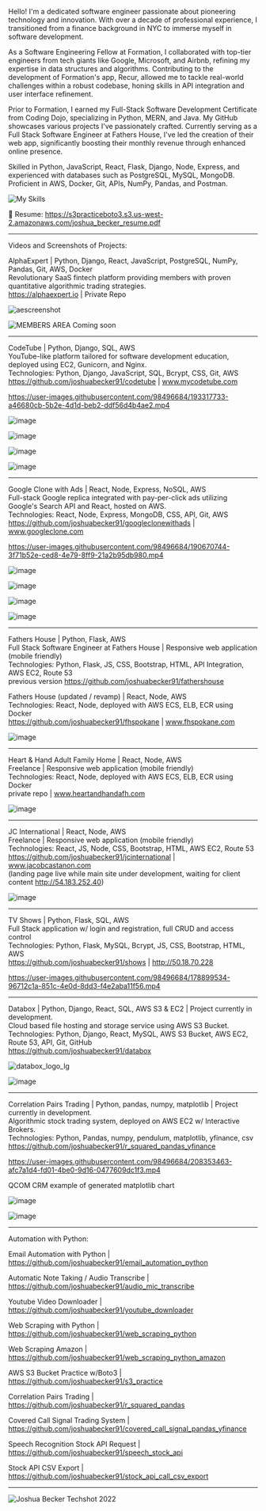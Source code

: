 Hello! I'm a dedicated software engineer passionate about pioneering technology and innovation. With over a decade of professional experience, I transitioned from a finance background in NYC to immerse myself in software development.  
  
As a Software Engineering Fellow at Formation, I collaborated with top-tier engineers from tech giants like Google, Microsoft, and Airbnb, refining my expertise in data structures and algorithms. Contributing to the development of Formation's app, Recur, allowed me to tackle real-world challenges within a robust codebase, honing skills in API integration and user interface refinement.  
  
Prior to Formation, I earned my Full-Stack Software Development Certificate from Coding Dojo, specializing in Python, MERN, and Java. My GitHub showcases various projects I've passionately crafted. Currently serving as a Full Stack Software Engineer at Fathers House, I've led the creation of their web app, significantly boosting their monthly revenue through enhanced online presence.  
  
Skilled in Python, JavaScript, React, Flask, Django, Node, Express, and experienced with databases such as PostgreSQL, MySQL, MongoDB. Proficient in AWS, Docker, Git, APIs, NumPy, Pandas, and Postman.    
  
![My Skills](https://skillicons.dev/icons?i=py,js,react,flask,django,nodejs,express,mysql,postgres,mongodb,aws,gcp,git,docker,linux)   

📄 Resume: https://s3practiceboto3.s3.us-west-2.amazonaws.com/joshua_becker_resume.pdf         

--------------------------------------------------------------------------------------------------------------

Videos and Screenshots of Projects:     
  

AlphaExpert | Python, Django, React, JavaScript, PostgreSQL, NumPy, Pandas, Git, AWS, Docker   
Revolutionary SaaS fintech platform providing members with proven quantitative algorithmic trading strategies.      
https://alphaexpert.io | Private Repo  
  
![aescreenshot](https://github.com/joshuabecker91/joshuabecker91/assets/98496684/6017e14c-e8bf-4b30-a405-e72bb63de8d9)

![MEMBERS AREA Coming soon](https://github.com/joshuabecker91/joshuabecker91/assets/98496684/77189445-a1ba-4948-80c2-48470592ba55)  

  
  
--------------------------------------------------------------------------------------------------------------  
  
   
CodeTube | Python, Django, SQL, AWS  
YouTube-like platform tailored for software development education, deployed using EC2, Gunicorn, and Nginx.  
Technologies: Python, Django, JavaScript, SQL, Bcrypt, CSS, Git, AWS  
https://github.com/joshuabecker91/codetube | www.mycodetube.com  

https://user-images.githubusercontent.com/98496684/193317733-a46680cb-5b2e-4d1d-beb2-ddf56d4b4ae2.mp4  
  
![image](https://user-images.githubusercontent.com/98496684/191680231-0ed0942b-2e3a-4af0-865b-7ffb3d8e774c.png)

![image](https://user-images.githubusercontent.com/98496684/206799738-bf966a16-7b06-4197-b8da-1f3dc7d0e62f.png)

![image](https://user-images.githubusercontent.com/98496684/206800165-af884cf3-2f98-4af2-bf4d-072fcb97b498.png)

![image](https://user-images.githubusercontent.com/98496684/219524407-e6f75607-a452-4906-b320-90677c6f6dea.png)


--------------------------------------------------------------------------------------------------------------


Google Clone with Ads | React, Node, Express, NoSQL, AWS  
Full-stack Google replica integrated with pay-per-click ads utilizing Google's Search API and React, hosted on AWS.  
Technologies: React, Node, Express, MongoDB, CSS, API, Git, AWS  
https://github.com/joshuabecker91/googleclonewithads | www.googleclone.com  

https://user-images.githubusercontent.com/98496684/190670744-3f71b52e-ced8-4e79-8ff9-21a2b95db980.mp4
  
![image](https://user-images.githubusercontent.com/98496684/188943090-6e14e459-7c79-4c60-b516-a3776c70ace2.png)

![image](https://user-images.githubusercontent.com/98496684/189730273-681831d0-cf0d-4df1-914a-5edfd10a9f0e.png)

![image](https://user-images.githubusercontent.com/98496684/206799961-70f6e501-af1e-484b-941e-7289ab6c4416.png)

![image](https://user-images.githubusercontent.com/98496684/206800058-a119ebc0-363b-4e83-8792-fdac35159205.png)


--------------------------------------------------------------------------------------------------------------


Fathers House | Python, Flask, AWS  
Full Stack Software Engineer at Fathers House | Responsive web application (mobile friendly)  
Technologies: Python, Flask, JS, CSS, Bootstrap, HTML, API Integration, AWS EC2, Route 53  
previous version https://github.com/joshuabecker91/fathershouse  
  
Fathers House (updated / revamp) | React, Node, AWS  
Technologies: React, Node, deployed with AWS ECS, ELB, ECR using Docker  
https://github.com/joshuabecker91/fhspokane | www.fhspokane.com  
  
![image](https://github.com/user-attachments/assets/51709599-abc5-4ab6-8176-649a3a306cc2)


--------------------------------------------------------------------------------------------------------------


Heart & Hand Adult Family Home | React, Node, AWS  
Freelance | Responsive web application (mobile friendly)  
Technologies: React, Node, deployed with AWS ECS, ELB, ECR using Docker  
private repo | www.heartandhandafh.com  
  
![image](https://github.com/user-attachments/assets/954955b2-f441-4d0f-9c32-1064ee13d460)


--------------------------------------------------------------------------------------------------------------


JC International | React, Node, AWS  
Freelance | Responsive web application (mobile friendly)    
Technologies: React, JS, Node, CSS, Bootstrap, HTML, AWS EC2, Route 53  
https://github.com/joshuabecker91/jcinternational | www.jacobcastanon.com   
(landing page live while main site under development, waiting for client content http://54.183.252.40)  

![image](https://github.com/joshuabecker91/joshuabecker91/assets/98496684/7ec38dae-4a5c-4be7-bd6a-666ac79d0f04)


--------------------------------------------------------------------------------------------------------------


TV Shows | Python, Flask, SQL, AWS  
Full Stack application w/ login and registration, full CRUD and access control  
Technologies: Python, Flask, MySQL, Bcrypt, JS, CSS, Bootstrap, HTML, AWS  
https://github.com/joshuabecker91/shows | http://50.18.70.228  

https://user-images.githubusercontent.com/98496684/178899534-96712c1a-851c-4e0d-8dd3-f4e2aba11f56.mp4


--------------------------------------------------------------------------------------------------------------


Databox | Python, Django, React, SQL, AWS S3 & EC2 | Project currently in development.   
Cloud based file hosting and storage service using AWS S3 Bucket.   
Technologies: Python, Django, React, MySQL, AWS S3 Bucket, AWS EC2, Route 53, API, Git, GitHub  
https://github.com/joshuabecker91/databox  

![databox_logo_lg](https://user-images.githubusercontent.com/98496684/197374503-c799e866-0368-498f-b539-80d75cb11341.png)

![image](https://user-images.githubusercontent.com/98496684/205574800-b10eca7d-1f9a-4af7-8b99-986cf6c15d52.png)


--------------------------------------------------------------------------------------------------------------


Correlation Pairs Trading | Python, pandas, numpy, matplotlib | Project currently in development.  
Algorithmic stock trading system, deployed on AWS EC2 w/ Interactive Brokers.  
Technologies: Python, Pandas, numpy, pendulum, matplotlib, yfinance, csv   
https://github.com/joshuabecker91/r_squared_pandas_yfinance   

https://user-images.githubusercontent.com/98496684/208353463-afc7a1d4-fd01-4be0-9d16-0477609dc1f3.mp4   
   
     
QCOM CRM example of generated matplotlib chart  
  
![image](https://user-images.githubusercontent.com/98496684/221295094-7037985e-a323-491a-8164-fa92614344ca.png)

![image](https://user-images.githubusercontent.com/98496684/219768270-ec2b5bb3-bb3c-43d4-8f4f-2c8cba9a9044.png)   


--------------------------------------------------------------------------------------------------------------


Automation with Python:

Email Automation with Python | https://github.com/joshuabecker91/email_automation_python

Automatic Note Taking / Audio Transcribe | https://github.com/joshuabecker91/audio_mic_transcribe

Youtube Video Downloader | https://github.com/joshuabecker91/youtube_downloader

Web Scraping with Python | https://github.com/joshuabecker91/web_scraping_python

Web Scraping Amazon | https://github.com/joshuabecker91/web_scraping_python_amazon

AWS S3 Bucket Practice w/Boto3 | https://github.com/joshuabecker91/s3_practice

Correlation Pairs Trading | https://github.com/joshuabecker91/r_squared_pandas

Covered Call Signal Trading System | https://github.com/joshuabecker91/covered_call_signal_pandas_yfinance

Speech Recognition Stock API Request | https://github.com/joshuabecker91/speech_stock_api

Stock API CSV Export | https://github.com/joshuabecker91/stock_api_call_csv_export


--------------------------------------------------------------------------------------------------------------


![Joshua Becker Techshot 2022](https://user-images.githubusercontent.com/98496684/198850821-d3dc6069-4688-404f-97fa-157f493a4dae.jpg)

<!--
**joshuabecker91/joshuabecker91** is a ✨ _special_ ✨ repository because its `README.md` (this file) appears on your GitHub profile.

-->

